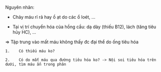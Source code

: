 Nguyên nhân:  
- Chảy máu rỉ rả hay ồ ạt do các ổ loét, …  
- Tại vị trí chuyển hóa của hồng cầu: dạ dày (thiếu B12), lách (tăng tiêu hủy HC), …  
=> Tập trung vào mất máu không thấy đc đại thể do ống tiêu hóa  
	1.    Có thiếu máu ko?  
	2.    Có do mất máu qua đường tiêu hóa ko? -> Nội soi tiêu hóa trên dưới, tìm máu ẩn trong phân